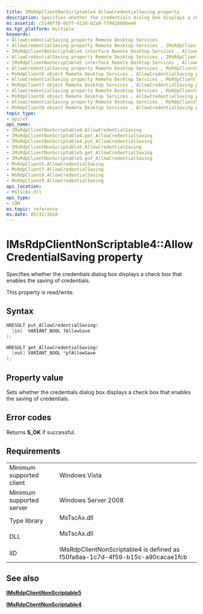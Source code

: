 ```yaml
---
title: IMsRdpClientNonScriptable4 AllowCredentialSaving property
description: Specifies whether the credentials dialog box displays a check box that enables the saving of credentials.
ms.assetid: c5148ff0-0d7f-413d-b2a8-ff942668bee6
ms.tgt_platform: multiple
keywords:
- AllowCredentialSaving property Remote Desktop Services
- AllowCredentialSaving property Remote Desktop Services , IMsRdpClientNonScriptable4 interface
- IMsRdpClientNonScriptable4 interface Remote Desktop Services , AllowCredentialSaving property
- AllowCredentialSaving property Remote Desktop Services , IMsRdpClientNonScriptable5 interface
- IMsRdpClientNonScriptable5 interface Remote Desktop Services , AllowCredentialSaving property
- AllowCredentialSaving property Remote Desktop Services , MsRdpClient6 object
- MsRdpClient6 object Remote Desktop Services , AllowCredentialSaving property
- AllowCredentialSaving property Remote Desktop Services , MsRdpClient7 object
- MsRdpClient7 object Remote Desktop Services , AllowCredentialSaving property
- AllowCredentialSaving property Remote Desktop Services , MsRdpClient8 object
- MsRdpClient8 object Remote Desktop Services , AllowCredentialSaving property
- AllowCredentialSaving property Remote Desktop Services , MsRdpClient9 object
- MsRdpClient9 object Remote Desktop Services , AllowCredentialSaving property
topic_type:
- apiref
api_name:
- IMsRdpClientNonScriptable4.AllowCredentialSaving
- IMsRdpClientNonScriptable4.get_AllowCredentialSaving
- IMsRdpClientNonScriptable4.put_AllowCredentialSaving
- IMsRdpClientNonScriptable5.AllowCredentialSaving
- IMsRdpClientNonScriptable5.get_AllowCredentialSaving
- IMsRdpClientNonScriptable5.put_AllowCredentialSaving
- MsRdpClient6.AllowCredentialSaving
- MsRdpClient7.AllowCredentialSaving
- MsRdpClient8.AllowCredentialSaving
- MsRdpClient9.AllowCredentialSaving
api_location:
- MsTscAx.dll
api_type:
- COM
ms.topic: reference
ms.date: 05/31/2018
---
```


# IMsRdpClientNonScriptable4::AllowCredentialSaving property

Specifies whether the credentials dialog box displays a check box that enables the saving of credentials.

This property is read/write.

## Syntax


```C++
HRESULT put_AllowCredentialSaving(
  [in]  VARIANT_BOOL fAllowSave
);

HRESULT get_AllowCredentialSaving(
  [out] VARIANT_BOOL *pfAllowSave
);
```



## Property value

Sets whether the credentials dialog box displays a check box that enables the saving of credentials.

## Error codes

Returns **S\_OK** if successful.

## Requirements



|                                     |                                                                                          |
|-------------------------------------|------------------------------------------------------------------------------------------|
| Minimum supported client<br/> | Windows Vista<br/>                                                                 |
| Minimum supported server<br/> | Windows Server 2008<br/>                                                           |
| Type library<br/>             | <dl> <dt>MsTscAx.dll</dt> </dl>   |
| DLL<br/>                      | <dl> <dt>MsTscAx.dll</dt> </dl>   |
| IID<br/>                      | IMsRdpClientNonScriptable4 is defined as f50fa8aa-1c7d-4f59-b15c-a90cacae1fcb<br/> |



## See also

<dl> <dt>

[**IMsRdpClientNonScriptable5**](imsrdpclientnonscriptable5.md)
</dt> <dt>

[**IMsRdpClientNonScriptable4**](imsrdpclientnonscriptable4.md)
</dt> </dl>

 

 





